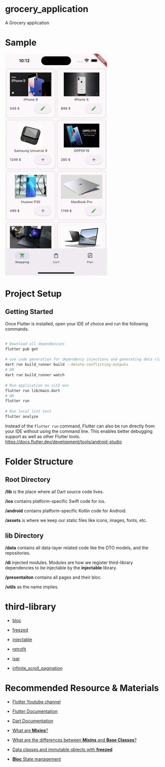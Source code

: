 # grocery_application

A Grocery application

# Sample

![](https://github.com/offerre/grocery_application/blob/main/screenshots/sample_1.gif)

# **Project Setup**

## Getting Started

Once Flutter is installed, open your IDE of choice and run the following commands.

```bash

# Download all dependencies
flutter pub get

# use code generation for dependency injections and generating data classes.
dart run build_runner build --delete-conflicting-outputs 
# OR
dart run build_runner watch

# Run application on sit2 env
flutter run lib/main.dart
# OR
flutter run

# Run local lint test
flutter analyze

```

Instead of the `flutter run` command, Flutter can also be run directly from your IDE without using the command line. This enables better debugging support as well as other Flutter tools. 
https://docs.flutter.dev/development/tools/android-studio

# Folder Structure

## Root Directory

**/lib** is the place where all Dart source code lives.

**/ios** contains platform-specific Swift code for ios.

**/android** contains platform-specific Kotlin code for Android.

**/assets** is where we keep our static files like icons, images, fonts, etc.

## lib Directory

**/data** contains all data-layer related code like the DTO models, and the repositories.

**/di** injected modules. Modules are how we register third-library dependencies to be injectable by the **injectable** library.

**/presentaiton** contains all pages and their bloc.

**/utils** as the name implies. 

# third-library

- [bloc](https://pub.dev/packages/bloc)

- [freezed](https://pub.dev/packages/freezed)

- [injectable](https://pub.dev/packages/injectable)

- [retrofit](https://pub.dev/packages/retrofit)

- [isar](https://pub.dev/packages/isar)

- [infinite_scroll_pagination](https://pub.dev/packages/infinite_scroll_pagination)

# Recommended Resource & Materials

- [Flutter Youtube channel](https://www.youtube.com/channel/UCwXdFgeE9KYzlDdR7TG9cMw)

- [Flutter Documentation](https://docs.flutter.dev/)

- [Dart Documentation](https://dart.dev/guides)

- [What are **Mixins**?](https://medium.com/flutter-community/dart-what-are-mixins-3a72344011f3)

- [What are the differences between **Mixins** and **Base Classes**?](https://medium.com/flutter-community/mixins-and-base-classes-a-recipe-for-success-in-flutter-bc3fbb5da670)

- [Data classes and immutable objects with **freezed**](https://levelup.gitconnected.com/flutter-dart-immutable-objects-and-values-5e321c4c654e)

- [**Bloc** State management](https://bloclibrary.dev/)